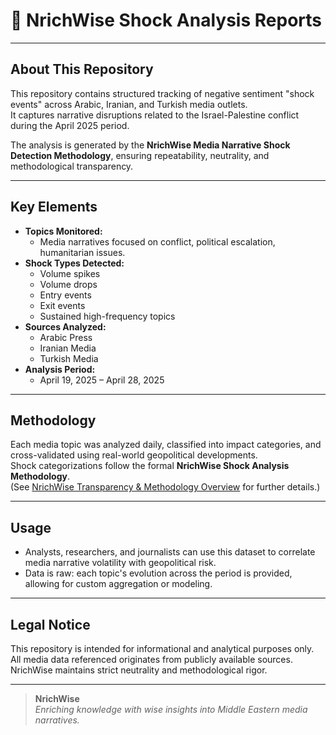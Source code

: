 # 📄 NrichWise Shock Analysis Reports

---

## About This Repository
This repository contains structured tracking of negative sentiment "shock events" across Arabic, Iranian, and Turkish media outlets.  
It captures narrative disruptions related to the Israel-Palestine conflict during the April 2025 period.

The analysis is generated by the **NrichWise Media Narrative Shock Detection Methodology**, ensuring repeatability, neutrality, and methodological transparency.

---

## Key Elements
- **Topics Monitored:**  
  - Media narratives focused on conflict, political escalation, humanitarian issues.
- **Shock Types Detected:**  
  - Volume spikes  
  - Volume drops  
  - Entry events  
  - Exit events  
  - Sustained high-frequency topics
- **Sources Analyzed:**  
  - Arabic Press  
  - Iranian Media  
  - Turkish Media
- **Analysis Period:**  
  - April 19, 2025 – April 28, 2025

---

## Methodology
Each media topic was analyzed daily, classified into impact categories, and cross-validated using real-world geopolitical developments.  
Shock categorizations follow the formal **NrichWise Shock Analysis Methodology**.  
(See [NrichWise Transparency & Methodology Overview](#) for further details.)

---

## Usage
- Analysts, researchers, and journalists can use this dataset to correlate media narrative volatility with geopolitical risk.
- Data is raw: each topic's evolution across the period is provided, allowing for custom aggregation or modeling.

---

## Legal Notice
This repository is intended for informational and analytical purposes only.  
All media data referenced originates from publicly available sources.  
NrichWise maintains strict neutrality and methodological rigor.

---

> **NrichWise**  
> *Enriching knowledge with wise insights into Middle Eastern media narratives.*
